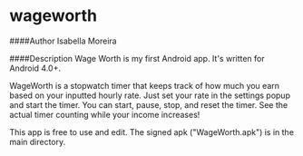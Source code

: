 wageworth
=========

####Author
Isabella Moreira

####Description
Wage Worth is my first Android app. It's written for Android 4.0+.

WageWorth is a stopwatch timer that keeps track of how much you earn based on your inputted hourly rate. 
Just set your rate in the settings popup and start the timer. You can start, pause, stop, and reset the timer. See the actual timer counting while your income increases!

This app is free to use and edit. The signed apk ("WageWorth.apk") is in the main directory.
